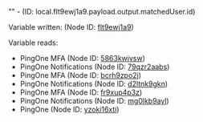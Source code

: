 "" - (ID: local.flt9ewj1a9.payload.output.matchedUser.id)

Variable written:
 (Node ID: [flt9ewj1a9](../nodes/flt9ewj1a9.md))

Variable reads:
* PingOne MFA (Node ID: [5863kwjvsw](../nodes/5863kwjvsw.md))
* PingOne Notifications (Node ID: [79qzr2aabs](../nodes/79qzr2aabs.md))
* PingOne MFA (Node ID: [bcrh9zpo2j](../nodes/bcrh9zpo2j.md))
* PingOne Notifications (Node ID: [d2ltnk9gkn](../nodes/d2ltnk9gkn.md))
* PingOne MFA (Node ID: [fr9xup4p3z](../nodes/fr9xup4p3z.md))
* PingOne Notifications (Node ID: [mg0lkb9ayl](../nodes/mg0lkb9ayl.md))
* PingOne (Node ID: [yzoki16xti](../nodes/yzoki16xti.md))
